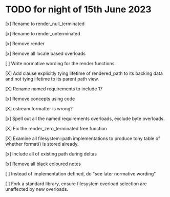 # TODO for night of 15th June 2023

[x] Rename to render_null_terminated

[x] Rename to render_unterminated

[x] Remove render<enum>

[x] Remove all locale based overloads

[ ] Write normative wording for the render functions.

[X] Add clause explicitly tying lifetime of rendered_path to its backing data
and not tying lifetime to its parent path view.

[X] Rename named requirements to include 17

[x] Remove concepts using code

[X] ostream formatter is wrong?

[x] Spell out all the named requirements overloads, exclude byte overloads.

[X] Fix the render_zero_terminated free function

[X] Examine all filesystem::path implementations to produce tony table of whether format() is stored already.

[x] Include all of existing path during deltas

[x] Remove all black coloured notes

[ ] Instead of implementation defined, do "see later normative wording"

[ ] Fork a standard library, ensure filesystem overload selection are unaffected by new overloads.

